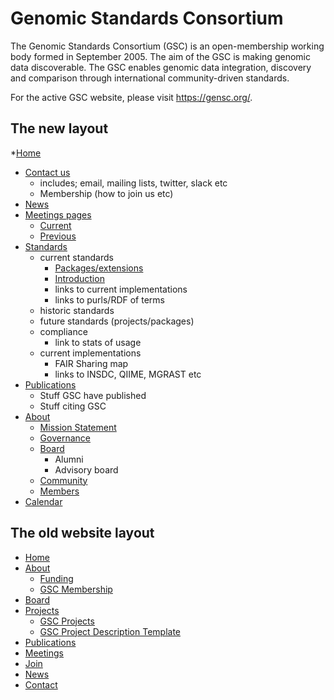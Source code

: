 # Genomic Standards Consortium

The Genomic Standards Consortium (GSC) is an open-membership working body formed in September 2005. The aim of the GSC is making genomic data discoverable. The GSC enables genomic data integration, discovery and comparison through international community-driven standards.

For the active GSC website, please visit https://gensc.org/.

## The new layout
*[Home](/)
 * [Contact us](pages/contact.md)
    - includes; email, mailing lists, twitter, slack etc
    - Membership (how to join us etc)
 * [News](pages/news/news.md)
 * [Meetings pages](page/meetings.md)
    * [Current](pages/meetings/current.md)
    * [Previous](pages/meetings/past.md)
 * [Standards](pages/standards-intro.md)
    * current standards
       * [Packages/extensions](pages/standards/packages.md) 
       * [Introduction](pages/standards/packages.md) 
       * links to current implementations
       * links to purls/RDF of terms
    * historic standards
    * future standards (projects/packages)
    * compliance
       * link to stats of usage
    * current implementations
       * FAIR Sharing map
       * links to INSDC, QIIME, MGRAST etc
 * [Publications](pages/publication-list.md)
    - Stuff GSC have published
    - Stuff citing GSC
 * [About](pages/about.md)
    * [Mission Statement](pages/about/mission.md)
    * [Governance](pages/about/goverhance.md)
    * [Board](pages/about/board-members.md)
       - Alumni
       - Advisory board
    * [Community](pages/about/community.md)
    * [Members](pages/about/GSC-members.md)
 * [Calendar](pages/calendar.md)
 

## The old website layout
*   [Home](http://gensc.org)
*   [About](https://gensc.org/about-gsc/)
    *   [Funding](https://gensc.org/about-gsc/funding/)
    *   [GSC Membership](https://gensc.org/gsc-membership/)
*   [Board](https://gensc.org/gsc-board/)
*   [Projects](https://gensc.org/projects/)
    *   [GSC Projects](https://gensc.org/projects/)
    *   [GSC Project Description Template](https://gensc.org/gsc-project-description-template/)
*   [Publications](https://gensc.org/publications-2/)
*   [Meetings](http://gensc.org/meetings)
*   [Join](https://gensc.org/join-gsc/)
*   [News](https://gensc.org/gsc-blog/)
*   [Contact](https://gensc.org/contact-2/)




